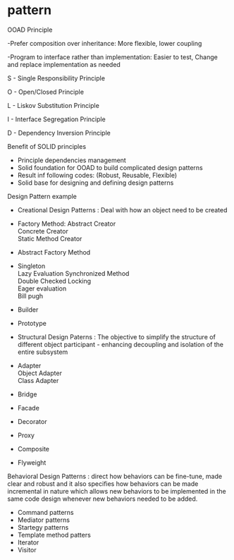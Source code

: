 # pattern

OOAD Principle
  
-Prefer composition over inheritance: More flexible, lower coupling  
  
-Program to interface rather than implementation: Easier to test, Change and replace implementation as needed  

  
S - Single Responsibility Principle  
  
O - Open/Closed Principle  
  
L - Liskov Substitution Principle  
  
I - Interface Segregation Principle  
  
D - Dependency Inversion Principle  

Benefit of SOLID principles  
- Principle dependencies management  
- Solid foundation for OOAD to build complicated design patterns  
- Result inf following codes: (Robust, Reusable, Flexible)  
- Solid base for designing and defining design patterns  
   
   
Design Pattern example  
  
* Creational Design Patterns : Deal with how an object need to be created 
  
- Factory Method: 
Abstract Creator  
Concrete Creator  
Static Method Creator  
  
- Abstract Factory Method  
  
- Singleton  
Lazy Evaluation
Synchronized Method  
Double Checked Locking  
Eager evaluation  
Bill pugh  
  
- Builder  
  
- Prototype  
  
* Structural Design Paterns : The objective to simplify the structure of different object participant - 
                              enhancing decoupling and isolation of the entire subsystem
  
- Adapter  
Object Adapter  
Class Adapter  
  
- Bridge  
   
- Facade  
- Decorator  
- Proxy  
- Composite  
- Flyweight
  
Behavioral Design Patterns : direct how behaviors can be fine-tune, made clear and robust and 
                             it also specifies how behaviors can be made incremental in nature which allows 
                             new behaviors to be implemented in the same code design whenever new behaviors needed to be added.
   
- Command patterns  
- Mediator patterns  
- Startegy patterns  
- Template method patters  
- Iterator  
- Visitor  
